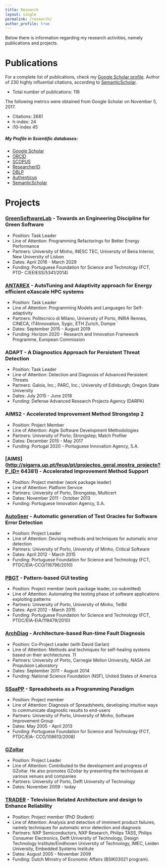 ```yaml
---
title: Research
layout: single
permalink: /research/
author_profile: true
---
```


Below there is information regarding my research activities, namely publications and projects. 


# Publications

<p font-size="11px"> For a complete list of publications, check my <a href="http://scholar.google.com/citations?user=x25BFgEAAAAJ&hl=en">Google Scholar profile</a>. Author of 230 highly influential citations, according to <a href="https://www.semanticscholar.org/author/Rui-Abreu/3175505">SemanticScholar</a>.</p>

* Total number of publications: 118

The following metrics were obtained from Google Scholar on November 5, 2017.
* Citations: 2681
* h-index: 24
* i10-index 45

##### My Profile in Scientific databases:
* [Google Scholar](http://scholar.google.com/citations?user=x25BFgEAAAAJ&hl=en)
* [ORCID](http://orcid.org/0000-0003-3734-3157)
* [SCOPUS](http://www.scopus.com/authid/detail.uri?authorId=16479696600)
* [ResearcherID](http://www.researcherid.com/rid/A-8119-2015)
* [DBLP](http://www.informatik.uni-trier.de/~ley/db/indices/a-tree/a/Abreu:Rui.html)
* [Authenticus](https://www.authenticus.pt/R-000-KWV)
* [SemanticScholar](https://www.semanticscholar.org/author/Rui-Abreu/3175505)


# Projects

### [GreenSoftwareLab](http://greenlab.di.uminho.pt/) - Towards an Engineering Discipline for Green Software

* Position: Task Leader
* Line of Attention: Programming Refactorings for Better Energy Performance
* Partners: University of Minho, INESC TEC, University of Beira Interior, New University of Lisbon
* Dates: April 2016 - March 2029
* Funding: Portuguese Foundation for Science and Technology (FCT, PTD- C/EEIESS/5341/2014)

### [ANTAREX](http://antarex.fe.up.pt) - AutoTuning and Adaptivity approach for Energy efficient eXascale HPC systems
* Position: Task Leader
* Line of Attention: Programming Models and Languages for Self-adaptivity
* Partners: Politecnico di Milano, University of Porto, INRIA Rennes, CINECA, IT4Innovation, Sygic, ETH Zurich, Dompe ́
* Dates: September 2015 - August 2019
* Funding: Horizon 2020 - Research and Innovation Framework Programme, European Commission


### ADAPT - A Diagnostics Approach for Persistent Threat Detection
* Position: Task Leader
* Line of Attention: Detection and Diagnosis of Advanced Persistent Threats
* Partners: Galois, Inc.; PARC, Inc.; University of Edinburgh; Oregon State University
* Dates: July 2015 - June 2018
* Funding: Defense Advanced Research Projects Agency (DARPA)

### AIMS2 - Accelerated Improvement Method Strongstep 2

* Position: Project Member
* Line of Attention: Aigle Software Development Methodologies
* Partners: University of Porto; Strongstep; Match Profiler
* Dates: December 2015 - May 2017
* Funding: Portugal 2020 – Portuguese Innovation Agency, S.A.

### [AIMS](http://sigarra.up.pt/feup/pt/projectos_geral.mostra_projecto?P_ID= 64381) - Accelerated Improvement Method Support

* Position: Project member (work package leader)
* Line of Attention: Platform Service
* Partners: University of Porto, Strongstep, Multicert
* Dates: November 2011 - October 2013
* Funding: Portuguese Innovation Agency, S.A.

### [AutoSeer](http://www.fe.up.pt/AutoSeer) - Automatic generation of Test Oracles for Software Error Detection

* Position: Project Leader
* Line of Attention: Devising methods and techniques for automatic error detection
* Partners: University of Porto, University of Minho, Critical Software
* Dates: April 2012 - March 2015
* Funding: Portuguese Foundation for Science and Technology (FCT, PTDC/EIA-CCO/116796/2010)


### [PBGT](http://paginas.fe.up.pt/~apaiva/PBGT/PBGT.htm) - Pattern-based GUI testing

* Position: Project member (work package leader, co-submitted)
* Line of Attention: Automating the testing phase of software applications exploiting patterns
* Partners: University of Porto, University of Minho, TelBit
* Dates: April 2012 - March 2015
* Funding: Portuguese Foundation for Science and Technology (FCT, PTDC/EIA-EIA/119479/2010)

### [ArchDiag](http://www.nsf.gov/awardsearch/showAward.do?AwardNumber=1116848) - Architecture-based Run-time Fault Diagnosis

* Position: Co-Project Leader (with David Garlan)
* Line of Attention: Methods and techniques for self-healing systems based on their architectures. 11
* Partners: University of Porto, Carnegie Mellon University, NASA Jet Propulsion Laboratory
* Dates: September 2011 - August 2014
* Funding: National Science Foundation (NSF), United States of America

### [SSaaPP](http://ssaapp.di.uminho.pt/) - Spreadsheets as a Programming Paradigm

* Position: Project member
* Line of Attention: Diagnosis of Spreadsheets, developing intuitive ways to communicate diagnostic results to end-users
* Partners: University of Porto, University of Minho, Software Improvement Group
* Dates: May 2005 - April 2013
* Funding: Portuguese Foundation for Science and Technology (FCT, PTDC/EIA- CCO/108613/2008)


### [GZoltar](http://www.gzoltar.com)

* Position: Project Leader
* Line of Attention: Contributed to the development and progress of GZoltar. He also promotes GZoltar by presenting the techniques at various venues and companies
* Partners: University of Porto, Delft University of Technology
* Dates: November 2009 - today

### [TRADER](http://www.esi.nl/trader) - Television Related Architecture and design to Enhance Reliability

* Position: Project member (PhD Student)
* Line of Attention: Analysis and detection of imminent product failures, namely techniques for automatic error detection and diagnosis
* Partners: NXP Semiconductors, NXP Research, Philips TASS, Philips Consumer Electronics, Delft University of Technology, Design Technology Institute/Eindhoven University of Technology, IMEC, Leiden University, Embedded Systems Institute
* Dates: August 2005 - November 2009
* Funding: Dutch Ministry of Economic Affairs (BSIK03021 program).
